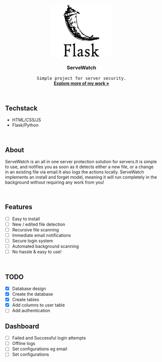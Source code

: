 <p align="center"><img src="static/images/logo.png" width="200px" height="170px" alt="image should be here"></p>
<h3 align="center">ServeWatch</h3>
<p align="center">
	<samp>Simple project for server security.</samp>
	<br/>
	<a href="https://github/Elik09"><strong>Explore more of my work »</strong> </a>
	<br/>
</p>

<br/>

## Techstack
- HTML/CSS/JS
- Flask/Python

<br/>

## About
ServeWatch is an all in one server protection solution for servers.It is simple to use, and notifies you as soon as it detects either a new file, or a change in an existing file via email.It also logs the actions locally. ServeWatch implements an install and forget
model, meaning it will run completely in the background without requiring any work from you!


<br/>

## Features
- [ ] Easy to install
- [ ] New / edited file detection
- [ ] Recursive file scanning
- [ ] Immediate email notifications
- [ ] Secure login system
- [ ] Automated background scanning
- [ ] No hassle & easy to use!

<br/>

## TODO
- [x] Database design
- [x] Create the database
- [x] Create tables
- [x] Add columns to user table
- [ ] Add authentication

## Dashboard
- [ ] Failed and Successful login attempts
- [ ] Offline logs
- [ ] Set configurations eg email
- [ ] Set configurations